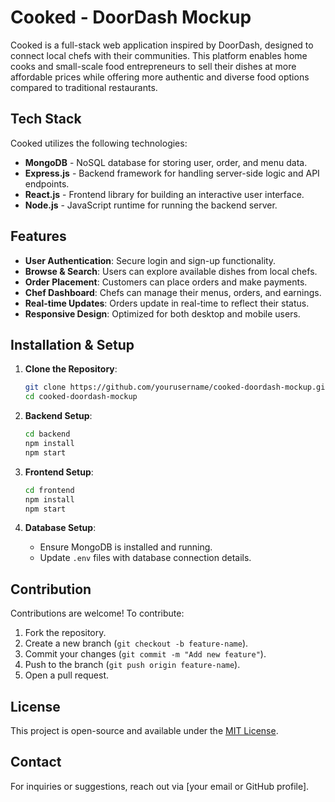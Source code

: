 # Cooked - DoorDash Mockup

Cooked is a full-stack web application inspired by DoorDash, designed to connect local chefs with their communities. This platform enables home cooks and small-scale food entrepreneurs to sell their dishes at more affordable prices while offering more authentic and diverse food options compared to traditional restaurants.

## Tech Stack

Cooked utilizes the following technologies:

- **MongoDB** - NoSQL database for storing user, order, and menu data.
- **Express.js** - Backend framework for handling server-side logic and API endpoints.
- **React.js** - Frontend library for building an interactive user interface.
- **Node.js** - JavaScript runtime for running the backend server.

## Features

- **User Authentication**: Secure login and sign-up functionality.
- **Browse & Search**: Users can explore available dishes from local chefs.
- **Order Placement**: Customers can place orders and make payments.
- **Chef Dashboard**: Chefs can manage their menus, orders, and earnings.
- **Real-time Updates**: Orders update in real-time to reflect their status.
- **Responsive Design**: Optimized for both desktop and mobile users.

## Installation & Setup

1. **Clone the Repository**:
   ```sh
   git clone https://github.com/yourusername/cooked-doordash-mockup.git
   cd cooked-doordash-mockup
   ```

2. **Backend Setup**:
   ```sh
   cd backend
   npm install
   npm start
   ```

3. **Frontend Setup**:
   ```sh
   cd frontend
   npm install
   npm start
   ```

4. **Database Setup**:
   - Ensure MongoDB is installed and running.
   - Update `.env` files with database connection details.

## Contribution

Contributions are welcome! To contribute:
1. Fork the repository.
2. Create a new branch (`git checkout -b feature-name`).
3. Commit your changes (`git commit -m "Add new feature"`).
4. Push to the branch (`git push origin feature-name`).
5. Open a pull request.

## License

This project is open-source and available under the [MIT License](LICENSE).

## Contact

For inquiries or suggestions, reach out via [your email or GitHub profile].

